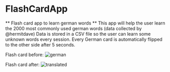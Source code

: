 # FlashCardApp
** Flash card app to learn german words **
This app will help the user learn the 2000 most commonly used german words (data collected by @hermitdave)
Data is stored in a CSV file so the user can learn some unknown words every session.
Every German card is automatically flipped to the other side after 5 seconds.

Flash card before:
![german](https://user-images.githubusercontent.com/113923758/194957793-c4bf8ad0-ce61-41a5-928f-f6324b72bd05.png)

Flash card after:
![translated](https://user-images.githubusercontent.com/113923758/194957798-c796586b-ba0c-417c-a421-46671cbe4898.png)
